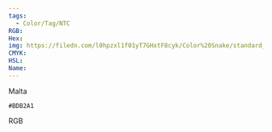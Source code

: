 ```yaml
---
tags:
  - Color/Tag/NTC
RGB:
Hex:
img: https://filedn.com/l0hpzxl1f01yT7GHxtF8cyk/Color%20Snake/standard_csv_to_svg//BDB2A1.svg
CMYK:
HSL:
Name:
---
```

Malta
```palette
#BDB2A1
```
RGB
